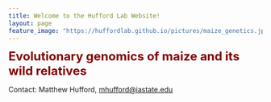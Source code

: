 ```yaml
---
title: Welcome to the Hufford Lab Website!
layout: page
feature_image: "https://huffordlab.github.io/pictures/maize_genetics.jpg"
---
```



<B><font size = "5" color="maroon">Evolutionary genomics of maize and its wild relatives</b></font>

Contact:  Matthew Hufford, mhufford@iastate.edu